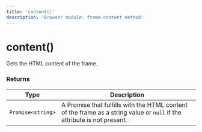```yaml
---
title: 'content()'
description: 'Browser module: frame.content method'
---
```


# content()

Gets the HTML content of the frame.

### Returns

| Type              | Description                                                                                                             |
| ----------------- | ----------------------------------------------------------------------------------------------------------------------- |
| `Promise<string>` | A Promise that fulfills with the HTML content of the frame as a string value or `null` if the attribute is not present. |
